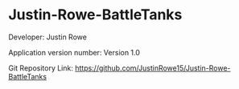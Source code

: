 Justin-Rowe-BattleTanks
=====================
Developer: Justin Rowe
Application version number: Version 1.0
Git Repository Link: https://github.com/JustinRowe15/Justin-Rowe-BattleTanks
